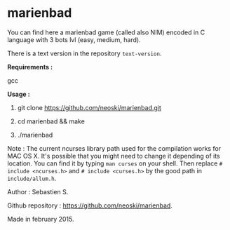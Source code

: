 # marienbad

You can find here a marienbad game (called also NIM) encoded in C language with 3 bots lvl (easy, medium, hard).

There is a text version in the repository `text-version`.

**Requirements :**

gcc

**Usage :**

1. git clone https://github.com/neoski/marienbad.git

2. cd marienbad && make

3. ./marienbad

Note : The current ncurses library path used for the compilation works for MAC OS X.
It's possible that you might need to change it depending of its location.
You can find it by typing `man curses` on your shell.
Then replace `# include <ncurses.h>` and `# include <curses.h>` by the good path in `include/allum.h`.


Author : Sebastien S.

Github repository : https://github.com/neoski/marienbad.

Made in february 2015.
